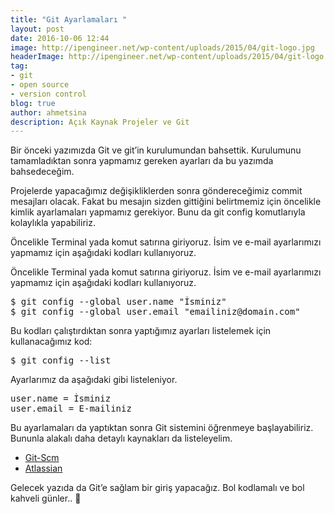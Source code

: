 ```yaml
---
title: "Git Ayarlamaları "
layout: post
date: 2016-10-06 12:44
image: http://ipengineer.net/wp-content/uploads/2015/04/git-logo.jpg
headerImage: http://ipengineer.net/wp-content/uploads/2015/04/git-logo.jpg
tag:
- git
- open source
- version control
blog: true
author: ahmetsina
description: Açık Kaynak Projeler ve Git
---
```



Bir önceki yazımızda Git ve git’in kurulumundan bahsettik. Kurulumunu tamamladıktan sonra yapmamız gereken ayarları da bu yazımda bahsedeceğim.

Projelerde yapacağımız değişikliklerden sonra göndereceğimiz commit mesajları olacak. Fakat bu mesajın sizden gittiğini belirtmemiz için öncelikle kimlik ayarlamaları yapmamız gerekiyor. Bunu da git config komutlarıyla kolaylıkla yapabiliriz.

Öncelikle Terminal yada komut satırına giriyoruz. İsim ve e-mail ayarlarımızı yapmamız için aşağıdaki kodları kullanıyoruz.

Öncelikle Terminal yada komut satırına giriyoruz. İsim ve e-mail ayarlarımızı yapmamız için aşağıdaki kodları kullanıyoruz.

<pre>
$ git config --global user.name "İsminiz"
$ git config --global user.email "emailiniz@domain.com"
</pre>
Bu kodları çalıştırdıktan sonra yaptığımız ayarları listelemek için kullanacağımız kod:
<pre>
$ git config --list
</pre>
Ayarlarımız da aşağıdaki gibi listeleniyor.
<pre>
user.name = İsminiz
user.email = E-mailiniz</pre>
Bu ayarlamaları da yaptıktan sonra Git sistemini öğrenmeye başlayabiliriz. Bununla alakalı daha detaylı kaynakları da listeleyelim.

- [Git-Scm](https://git-scm.com/book/en/v2/Getting-Started-First-Time-Git-Setup)
- [Atlassian](https://www.atlassian.com/git/tutorials/install-git/linux)

Gelecek yazıda da Git’e sağlam bir giriş yapacağız. Bol kodlamalı ve bol kahveli günler.. 🙂
